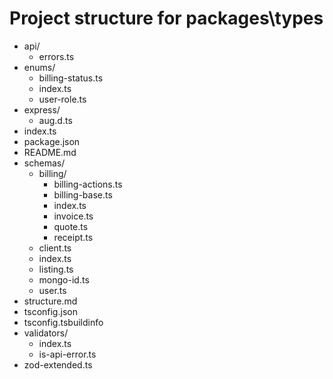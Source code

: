 # Project structure for packages\types

- api/
  - errors.ts
- enums/
  - billing-status.ts
  - index.ts
  - user-role.ts
- express/
  - aug.d.ts
- index.ts
- package.json
- README.md
- schemas/
  - billing/
    - billing-actions.ts
    - billing-base.ts
    - index.ts
    - invoice.ts
    - quote.ts
    - receipt.ts
  - client.ts
  - index.ts
  - listing.ts
  - mongo-id.ts
  - user.ts
- structure.md
- tsconfig.json
- tsconfig.tsbuildinfo
- validators/
  - index.ts
  - is-api-error.ts
- zod-extended.ts

